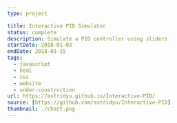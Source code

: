 ```yaml
---
type: project

title: Interactive PID Simulator
status: complete
description: Simulate a PID controller using sliders
startDate: 2018-01-03
endDate: 2018-01-15
tags:
  - javascript
  - html
  - css
  - website
  - under-construction
url: https://astridyu.github.io/Interactive-PID/
source: [https://github.com/astridyu/Interactive-PID]
thumbnail: ./chart.png
---
```

